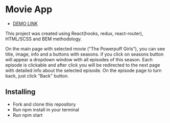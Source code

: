# Movie App

 - [DEMO LINK](https://obashmakov.github.io/movie-app/)

This project was created using React(hooks, redux, react-router), HTML/SCSS and BEM methodology.

On the main page with selected movie ("The Powerpuff Girls"), you can see title, image, info and a buttons with seasons. if you click on seasons button will appear a dropdown window with all episodes of this season. Each episode is clickable and after click you will be redirected to the next page with detailed info about the selected episode.
On the episode page to turn back, just click "Back" button.

## Installing

 - Fork and clone this repository
 - Run npm install in your terminal
 - Run npm start
